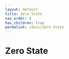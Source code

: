 ```yaml
---
layout: default
title: Zero State
nav_order: 9
has_children: true
permalink: /docs/Zero-State
---
```


# Zero State
